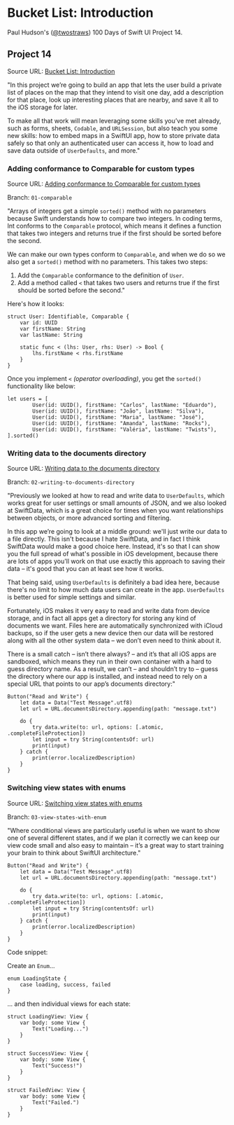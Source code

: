 # Bucket List: Introduction

Paul Hudson's ([@twostraws](https://x.com/twostraws)) 100 Days of Swift UI Project 14.

## Project 14

Source URL: [Bucket List: Introduction](https://www.hackingwithswift.com/books/ios-swiftui/bucket-list-introduction)

"In this project we’re going to build an app that lets the user build a private list of places on the map that they intend to visit one day, add a description for that place, look up interesting places that are nearby, and save it all to the iOS storage for later.

To make all that work will mean leveraging some skills you’ve met already, such as forms, sheets, `Codable`, and `URLSession`, but also teach you some new skills: how to embed maps in a SwiftUI app, how to store private data safely so that only an authenticated user can access it, how to load and save data outside of `UserDefaults`, and more."

### Adding conformance to Comparable for custom types

Source URL: [Adding conformance to Comparable for custom types](https://www.hackingwithswift.com/books/ios-swiftui/adding-conformance-to-comparable-for-custom-types)

Branch: `01-comparable`

"Arrays of integers get a simple `sorted()` method with no parameters because Swift understands how to compare two integers. In coding terms, Int conforms to the `Comparable` protocol, which means it defines a function that takes two integers and returns true if the first should be sorted before the second.

We can make our own types conform to `Comparable`, and when we do so we also get a `sorted()` method with no parameters. This takes two steps:

1. Add the `Comparable` conformance to the definition of `User`.
2. Add a method called `<` that takes two users and returns true if the first should be sorted before the second."

Here's how it looks:

```
struct User: Identifiable, Comparable {
    var id: UUID
    var firstName: String
    var lastName: String
    
    static func < (lhs: User, rhs: User) -> Bool {
        lhs.firstName < rhs.firstName
    }
}
```

Once you implement `<` _(operator overloading)_, you get the `sorted()` functionality like below:

```
let users = [
        User(id: UUID(), firstName: "Carlos", lastName: "Eduardo"),
        User(id: UUID(), firstName: "João", lastName: "Silva"),
        User(id: UUID(), firstName: "Maria", lastName: "José"),
        User(id: UUID(), firstName: "Amanda", lastName: "Rocks"),
        User(id: UUID(), firstName: "Valéria", lastName: "Twists"),
].sorted()
```

### Writing data to the documents directory

Source URL: [Writing data to the documents directory](https://www.hackingwithswift.com/books/ios-swiftui/writing-data-to-the-documents-directory)

Branch: `02-writing-to-documents-directory`

"Previously we looked at how to read and write data to `UserDefaults`, which works great for user settings or small amounts of JSON, and we also looked at SwiftData, which is a great choice for times when you want relationships between objects, or more advanced sorting and filtering.

In this app we’re going to look at a middle ground: we'll just write our data to a file directly. This isn't because I hate SwiftData, and in fact I think SwiftData would make a good choice here. Instead, it's so that I can show you the full spread of what's possible in iOS development, because there are lots of apps you'll work on that use exactly this approach to saving their data – it's good that you can at least see how it works.

That being said, using `UserDefaults` is definitely a bad idea here, because there's no limit to how much data users can create in the app. `UserDefaults` is better used for simple settings and similar.

Fortunately, iOS makes it very easy to read and write data from device storage, and in fact all apps get a directory for storing any kind of documents we want. Files here are automatically synchronized with iCloud backups, so if the user gets a new device then our data will be restored along with all the other system data – we don’t even need to think about it.

There is a small catch – isn’t there always? – and it’s that all iOS apps are sandboxed, which means they run in their own container with a hard to guess directory name. As a result, we can’t – and shouldn’t try to – guess the directory where our app is installed, and instead need to rely on a special URL that points to our app’s documents directory:"

```
Button("Read and Write") {
    let data = Data("Test Message".utf8)
    let url = URL.documentsDirectory.appending(path: "message.txt")

    do {
        try data.write(to: url, options: [.atomic, .completeFileProtection])
        let input = try String(contentsOf: url)
        print(input)
    } catch {
        print(error.localizedDescription)
    }
}
```

### Switching view states with enums

Source URL: [Switching view states with enums](https://www.hackingwithswift.com/books/ios-swiftui/switching-view-states-with-enums)

Branch: `03-view-states-with-enum`

"Where conditional views are particularly useful is when we want to show one of several different states, and if we plan it correctly we can keep our view code small and also easy to maintain – it’s a great way to start training your brain to think about SwiftUI architecture."

```
Button("Read and Write") {
    let data = Data("Test Message".utf8)
    let url = URL.documentsDirectory.appending(path: "message.txt")

    do {
        try data.write(to: url, options: [.atomic, .completeFileProtection])
        let input = try String(contentsOf: url)
        print(input)
    } catch {
        print(error.localizedDescription)
    }
}
```

Code snippet:

Create an `Enum`...

```
enum LoadingState {
    case loading, success, failed
}
```

... and then individual views for each state:

```
struct LoadingView: View {
    var body: some View {
        Text("Loading...")
    }
}

struct SuccessView: View {
    var body: some View {
        Text("Success!")
    }
}

struct FailedView: View {
    var body: some View {
        Text("Failed.")
    }
}
```
